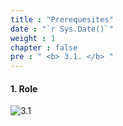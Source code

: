 ```yaml
---
title : "Prerequesites"
date : "`r Sys.Date()`"
weight : 1
chapter : false
pre : " <b> 3.1. </b> "
---
```


#### 1. Role
![3.1](/images/3/3.1/Picture1.png)